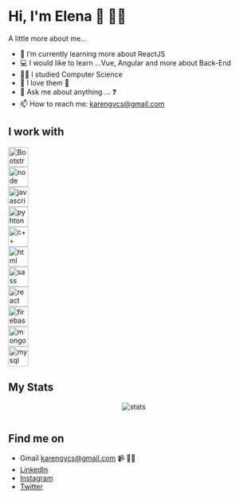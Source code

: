 # Hi, I'm Elena 👋 :woman_technologist:


A little more about me...
- 🌱 I’m currently learning more about ReactJS
- 💻 I would like to learn ...Vue, Angular and more about Back-End
- 👩‍🎓 I studied Computer Science
- 🙂 I love them 🐶
- 💬 Ask me about anything ... ❓
- 📫 How to reach me: karengvcs@gmail.com

## I work with
<div>
<img height="40"  src="https://firebasestorage.googleapis.com/v0/b/myportfolio-5ee7d.appspot.com/o/skills%2Fbootstrap.png?alt=media&token=581ee04b-9e22-4e31-b372-f72e8285e829" alt="Bootstrap">
</div>
<div>
<img height="40" src="https://firebasestorage.googleapis.com/v0/b/myportfolio-5ee7d.appspot.com/o/skills%2Fjs.png?alt=media&token=d33f304b-d850-4052-a560-4ec27091c528" alt="node">
 </div>
 <div>
<img height="40" src="https://firebasestorage.googleapis.com/v0/b/myportfolio-5ee7d.appspot.com/o/skills%2Fjavascript.png?alt=media&token=137c78f7-a397-4454-9eec-2576f431a03b" alt="javascript">
</div>
<div>
<img  height="40" src="https://firebasestorage.googleapis.com/v0/b/myportfolio-5ee7d.appspot.com/o/skills%2Fpython.png?alt=media&token=c4e0dd5b-b9fe-4a52-aa2b-04d388d22791" alt="pyhton">
  </div>
  <div>
<img height="40" src="https://firebasestorage.googleapis.com/v0/b/myportfolio-5ee7d.appspot.com/o/skills%2Fc%2B%2B.png?alt=media&token=aa06bdf7-dedc-4cfc-9b0e-233c6be38ef6" alt="c++">
  </div>
  <div>
<img height="40" src="https://firebasestorage.googleapis.com/v0/b/myportfolio-5ee7d.appspot.com/o/skills%2Fhtml.png?alt=media&token=5bf16460-f8e9-4887-b3d9-1edc9656c079" alt="html">
</div>
<div>
<img height="40" src="https://firebasestorage.googleapis.com/v0/b/myportfolio-5ee7d.appspot.com/o/skills%2Fsass.png?alt=media&token=8aae7470-5b7f-4692-9aaf-6d20ee2df44d" alt="sass">
  </div><div>
<img height="40" src="https://firebasestorage.googleapis.com/v0/b/myportfolio-5ee7d.appspot.com/o/skills%2Freactjs.png?alt=media&token=fa02908a-6c15-4d32-8365-083bf1dbb83c" alt="react">
  </div><div>
<img height="40" src="https://firebasestorage.googleapis.com/v0/b/myportfolio-5ee7d.appspot.com/o/skills%2Ffirebase-logo.png?alt=media&token=2e08bdfd-b188-48f5-8027-efa8c6054a3f" alt="firebase">
  </div><div>
<img height="40" src="https://firebasestorage.googleapis.com/v0/b/myportfolio-5ee7d.appspot.com/o/skills%2Fmongodb.png?alt=media&token=1dbfd446-d9d2-47c8-925d-b074f0a65f29" alt="mongodb">
  </div><div>
<img height="40" src="https://firebasestorage.googleapis.com/v0/b/myportfolio-5ee7d.appspot.com/o/skills%2Fmysql.png?alt=media&token=5d7edb9e-1395-4cbc-9331-dcadad2b3ee8" alt="mysql">
  </div>


## My Stats
<p align="center">
<img src="https://github-readme-stats.vercel.app/api?username=HLena&show_icons=true&theme=cobalt" alt="stats">
</p>
<p align="center">
<img src="https://github-readme-stats.vercel.app/api/top-langs/?username=HLena&langs_count=8" alt=""></p>

## Find me on

- Gmail    karengvcs@gmail.com 📹 ✍🏾
- <a href="https://www.linkedin.com/in/elena-gordillo/"> LinkedIn</a> 
- <a href="https://www.instagram.com/kgordillov/"> Instagram</a> 
- <a href="https://twitter.com/g_hlena">Twitter</a>




